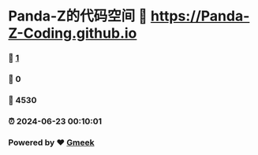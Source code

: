 # Panda-Z的代码空间 :link: https://Panda-Z-Coding.github.io 
### :page_facing_up: [1](https://Panda-Z-Coding.github.io/tag.html) 
### :speech_balloon: 0 
### :hibiscus: 4530 
### :alarm_clock: 2024-06-23 00:10:01 
### Powered by :heart: [Gmeek](https://github.com/Meekdai/Gmeek)
